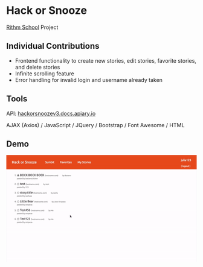 # Hack or Snooze
[Rithm School](https://www.rithmschool.com/) Project

## Individual Contributions
- Frontend functionality to create new stories, edit stories, favorite stories, and delete stories
- Infinite scrolling feature
- Error handling for invalid login and username already taken

## Tools
API: [hackorsnoozev3.docs.apiary.io](https://hackorsnoozev3.docs.apiary.io/#)

AJAX (Axios) / JavaScript / JQuery / Bootstrap / Font Awesome / HTML

## Demo
![Hack Or Snooze Demo](https://github.com/juliahowes124/HackOrSnooze/blob/main/HackOrSnooze.gif)

